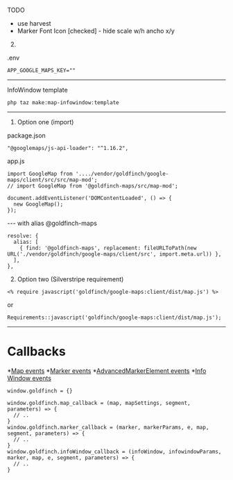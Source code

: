 TODO
* use harvest
* Marker Font Icon [checked] - hide scale w/h ancho x/y


2)

.env
```
APP_GOOGLE_MAPS_KEY=""
```

---

InfoWindow template

```
php taz make:map-infowindow:template
```
---- 


1) Option one (import)

package.json
```
"@googlemaps/js-api-loader": "^1.16.2",
```

app.js
```
import GoogleMap from '..../vendor/goldfinch/google-maps/client/src/src/map-mod';
// import GoogleMap from '@goldfinch-maps/src/map-mod';

document.addEventListener('DOMContentLoaded', () => {
  new GoogleMap();
});
```

--- with alias @goldfinch-maps
```
resolve: {
  alias: [
    { find: '@goldfinch-maps', replacement: fileURLToPath(new URL('./vendor/goldfinch/google-maps/client/src', import.meta.url)) },
  ],
},
```

2) Option two (Silverstripe requirement)
```
<% require javascript('goldfinch/google-maps:client/dist/map.js') %>
```
or
```
Requirements::javascript('goldfinch/google-maps:client/dist/map.js');
```

---

# Callbacks

*[Map events](https://developers.google.com/maps/documentation/javascript/events)
*[Marker events](https://developers.google.com/maps/documentation/javascript/reference/marker#Marker-Events)
*[AdvancedMarkerElement events](https://developers.google.com/maps/documentation/javascript/reference/advanced-markers#AdvancedMarkerElement-Events)
*[Info Window events](https://developers.google.com/maps/documentation/javascript/reference/info-window#InfoWindow-Events)
```
window.goldfinch = {}

window.goldfinch.map_callback = (map, mapSettings, segment, parameters) => {
  // ..
}
window.goldfinch.marker_callback = (marker, markerParams, e, map, segment, parameters) => {
  // ..
}
window.goldfinch.infoWindow_callback = (infoWindow, infowindowParams, marker, map, e, segment, parameters) => {
  // ..
}
```
